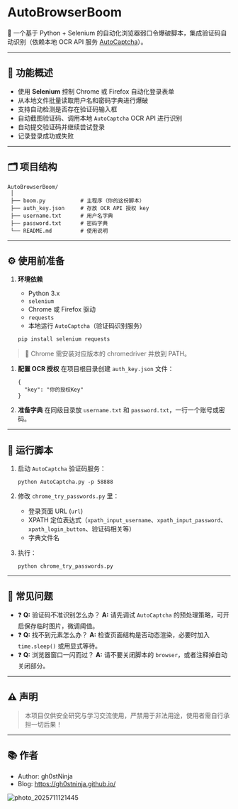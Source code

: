 # AutoBrowserBoom

🔐 一个基于 Python + Selenium 的自动化浏览器弱口令爆破脚本，集成验证码自动识别（依赖本地 OCR API 服务 [AutoCaptcha](https://github.com/gh0stNinja/AutoCaptcha)）。

---

## 📌 功能概述

- 使用 **Selenium** 控制 Chrome 或 Firefox 自动化登录表单
- 从本地文件批量读取用户名和密码字典进行爆破
- 支持自动检测是否存在验证码输入框
- 自动截图验证码、调用本地 `AutoCaptcha` OCR API 进行识别
- 自动提交验证码并继续尝试登录
- 记录登录成功或失败

---

## 🗂️ 项目结构

```
AutoBrowserBoom/
 │
 ├── boom.py           # 主程序（你的这份脚本）
 ├── auth_key.json     # 存放 OCR API 授权 key
 ├── username.txt      # 用户名字典
 ├── password.txt      # 密码字典
 └── README.md         # 使用说明
```

---

## ⚙️ 使用前准备

1. **环境依赖**  
   - Python 3.x  
   - `selenium`  
   - Chrome 或 Firefox 驱动  
   - `requests`  
   - 本地运行 `AutoCaptcha`（验证码识别服务）

   ```bash
   pip install selenium requests

> 📌 Chrome 需安装对应版本的 chromedriver 并放到 PATH。

1. **配置 OCR 授权**
    在项目根目录创建 `auth_key.json` 文件：

   ```
   {
     "key": "你的授权Key"
   }
   ```

2. **准备字典**
    在同级目录放 `username.txt` 和 `password.txt`，一行一个账号或密码。

------

## 🚀 运行脚本

1. 启动 `AutoCaptcha` 验证码服务：

   ```
   python AutoCaptcha.py -p 58888
   ```

2. 修改 `chrome_try_passwords.py` 里：

   - 登录页面 URL (`url`)
   - XPATH 定位表达式（`xpath_input_username`、`xpath_input_password`、`xpath_login_button`、验证码相关等）
   - 字典文件名

3. 执行：

   ```
   python chrome_try_passwords.py
   ```

------

## 🧩 常见问题

- ❓ **Q:** 验证码不准识别怎么办？
   **A:** 请先调试 `AutoCaptcha` 的预处理策略，可开启保存临时图片，微调阈值。
- ❓ **Q:** 找不到元素怎么办？
   **A:** 检查页面结构是否动态渲染，必要时加入 `time.sleep()` 或用显式等待。
- ❓ **Q:** 浏览器窗口一闪而过？
   **A:** 请不要关闭脚本的 `browser`，或者注释掉自动关闭部分。

------

## ⚠️ 声明

> 本项目仅供安全研究与学习交流使用，严禁用于非法用途，使用者需自行承担一切后果！

------

## 📚 作者

- Author: gh0stNinja
- Blog: https://gh0stninja.github.io/

![photo_2025711121445](https://raw.githubusercontent.com/gh0stNinja/images/main/photo_2025711121445.gif)